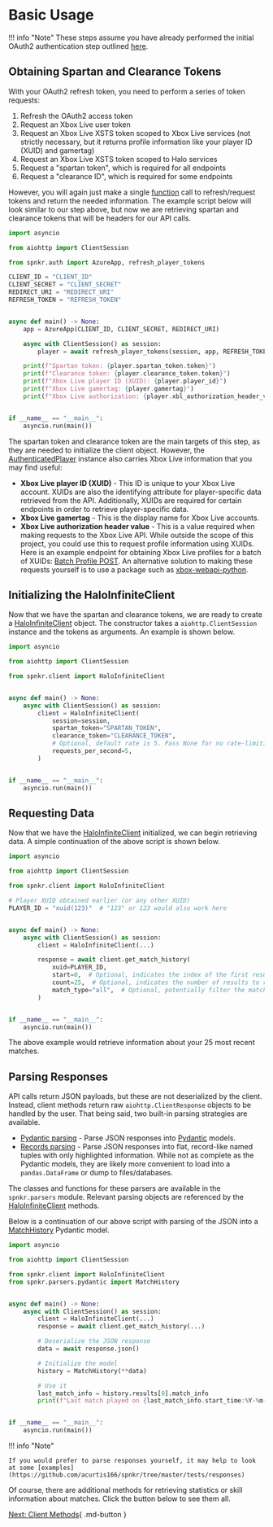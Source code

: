 # Basic Usage

!!! info "Note"
    These steps assume you have already performed the initial OAuth2 authentication step outlined [here](getting-started.md#initial-authentication).

## Obtaining Spartan and Clearance Tokens

With your OAuth2 refresh token, you need to perform a series of token requests:

1. Refresh the OAuth2 access token
1. Request an Xbox Live user token
1. Request an Xbox Live XSTS token scoped to Xbox Live services (not strictly necessary, but it returns profile information like your player ID (XUID) and gamertag)
1. Request an Xbox Live XSTS token scoped to Halo services
1. Request a "spartan token", which is required for all endpoints
1. Request a "clearance ID", which is required for some endpoints

However, you will again just make a single [function](reference/authentication.md#spnkr.auth.core.refresh_player_tokens) call to refresh/request tokens and return the needed information. The example script below will look similar to our step above, but now we are retrieving spartan and clearance tokens that will be headers for our API calls.

```python
import asyncio

from aiohttp import ClientSession

from spnkr.auth import AzureApp, refresh_player_tokens

CLIENT_ID = "CLIENT_ID"
CLIENT_SECRET = "CLIENT_SECRET"
REDIRECT_URI = "REDIRECT_URI"
REFRESH_TOKEN = "REFRESH_TOKEN"


async def main() -> None:
    app = AzureApp(CLIENT_ID, CLIENT_SECRET, REDIRECT_URI)

    async with ClientSession() as session:
        player = await refresh_player_tokens(session, app, REFRESH_TOKEN)

    print(f"Spartan token: {player.spartan_token.token}")
    print(f"Clearance token: {player.clearance_token.token}")
    print(f"Xbox Live player ID (XUID): {player.player_id}")
    print(f"Xbox Live gamertag: {player.gamertag}")
    print(f"Xbox Live authorization: {player.xbl_authorization_header_value}")


if __name__ == "__main__":
    asyncio.run(main())
```

The spartan token and clearance token are the main targets of this step, as they are needed to initialize the client object. However, the [AuthenticatedPlayer](reference/authentication.md#spnkr.auth.player.AuthenticatedPlayer) instance also carries Xbox Live information that you may find useful:

- **Xbox Live player ID (XUID)** - This ID is unique to your Xbox Live account. XUIDs are also the identifying attribute for player-specific data retrieved from the API. Additionally, XUIDs are required for certain endpoints in order to retrieve player-specific data.
- **Xbox Live gamertag** - This is the display name for Xbox Live accounts.
- **Xbox Live authorization header value** - This is a value required when making requests to the Xbox Live API. While outside the scope of this project, you could use this to request profile information using XUIDs. Here is an example endpoint for obtaining Xbox Live profiles for a batch of XUIDs: [Batch Profile POST](https://learn.microsoft.com/en-us/gaming/gdk/_content/gc/reference/live/rest/uri/profilev2/uri-usersbatchprofilesettingspost). An alternative solution to making these requests yourself is to use a package such as [xbox-webapi-python](https://github.com/OpenXbox/xbox-webapi-python).

## Initializing the HaloInfiniteClient

Now that we have the spartan and clearance tokens, we are ready to create a [HaloInfiniteClient](reference/client.md) object. The constructor takes a `aiohttp.ClientSession` instance and the tokens as arguments. An example is shown below.

```python
import asyncio

from aiohttp import ClientSession

from spnkr.client import HaloInfiniteClient


async def main() -> None:
    async with ClientSession() as session:
        client = HaloInfiniteClient(
            session=session,
            spartan_token="SPARTAN_TOKEN",
            clearance_token="CLEARANCE_TOKEN",
            # Optional, default rate is 5. Pass None for no rate-limiting
            requests_per_second=5,
        )


if __name__ == "__main__":
    asyncio.run(main())
```

## Requesting Data

Now that we have the [HaloInfiniteClient](reference/client.md) initialized, we can begin retrieving data. A simple continuation of the above script is shown below.

```python
import asyncio

from aiohttp import ClientSession

from spnkr.client import HaloInfiniteClient

# Player XUID obtained earlier (or any other XUID)
PLAYER_ID = "xuid(123)"  # "123" or 123 would also work here


async def main() -> None:
    async with ClientSession() as session:
        client = HaloInfiniteClient(...)

        response = await client.get_match_history(
            xuid=PLAYER_ID,
            start=0,  # Optional, indicates the index of the first result to return.
            count=25,  # Optional, indicates the number of results to return.
            match_type="all",  # Optional, potentially filter the matches returned.
        )


if __name__ == "__main__":
    asyncio.run(main())
```

The above example would retrieve information about your 25 most recent matches.

## Parsing Responses

API calls return JSON payloads, but these are not deserialized by the client. Instead, client methods return raw `aiohttp.ClientResponse` objects to be handled by the user. That being said, two built-in parsing strategies are available.

- [Pydantic parsing](reference/pydantic-parsing.md) - Parse JSON responses into [Pydantic](https://docs.pydantic.dev/latest/) models.
- [Records parsing](reference/records-parsing.md) - Parse JSON responses into flat, record-like named tuples with only highlighted information. While not as complete as the Pydantic models, they are likely more convenient to load into a `pandas.DataFrame` or dump to files/databases.

The classes and functions for these parsers are available in the `spnkr.parsers` module. Relevant parsing objects are referenced by the [HaloInfiniteClient](reference/client.md) methods.

Below is a continuation of our above script with parsing of the JSON into a [MatchHistory](reference/pydantic-parsing.md#spnkr.parsers.pydantic.stats.MatchHistory) Pydantic model.

```python
import asyncio

from aiohttp import ClientSession

from spnkr.client import HaloInfiniteClient
from spnkr.parsers.pydantic import MatchHistory


async def main() -> None:
    async with ClientSession() as session:
        client = HaloInfiniteClient(...)
        response = await client.get_match_history(...)

        # Deserialize the JSON response
        data = await response.json()

        # Initialize the model
        history = MatchHistory(**data)

        # Use it
        last_match_info = history.results[0].match_info
        print(f"Last match played on {last_match_info.start_time:%Y-%m-%d %H:%M}")


if __name__ == "__main__":
    asyncio.run(main())
```

!!! info "Note"

    If you would prefer to parse responses yourself, it may help to look at some [examples](https://github.com/acurtis166/spnkr/tree/master/tests/responses)

Of course, there are additional methods for retrieving statistics or skill information about matches. Click the button below to see them all.

[Next: Client Methods](reference/client.md#spnkr.client.HaloInfiniteClient){ .md-button }